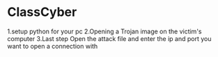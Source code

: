 # ClassCyber


1.setup python for your pc 
2.Opening a Trojan image on the victim's computer
3.Last step Open the attack file and enter the ip and port you want to open a connection with
